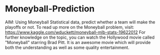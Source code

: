 # Moneyball-Prediction
AIM: Using Moneyball Statistical data, predict whether a team will make the playoffs or not.   To read up more on the Moneyball problem, visit: https://www.kaggle.com/wduckett/moneyball-mlb-stats-19622012  For further knowledge on the topic, you can watch the Hollywood movie called "Moneyball" starring Brad Pitt. It is an awesome movie which will provide both the understanding as well as some quality entertainment. 
